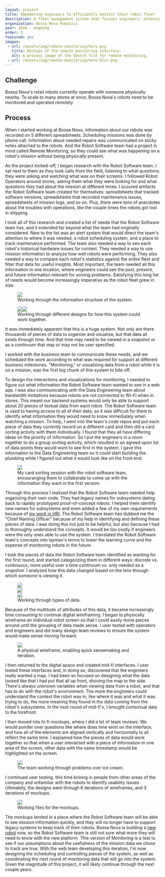 ```yaml
---
layout: project
title: Empowering engineers to efficiently monitor their robot fleet
description: A fleet management system that focuses engineers' attention on the robots that need it, while being flexible enough to diagnose robot-specific bugs and discover fleet-wide trends.
organization: Bossa Nova Robotics
year: 2016 - ongoing
order: 3
featured: yes
images: 
 - url: /assets/img/remote-monitoring/hero.png
   title: Mockups of the remote monitoring interface.
   alt: A process image of the Sketch file for remote monitoring.
 - url: /assets/img/remote-monitoring/hero-blur.png
---
```


## Challenge

Bossa Nova's retail robots currently operate with someone physically nearby. To scale to many stores at once, Bossa Nova's robots need to be monitored and operated remotely.

## Process

When I started working at Bossa Nova, information about our robots was recorded on 5 different spreadsheets. Scheduling missions was done by phone call. Information about needed repairs was communicated on sticky notes attached to the robots. And the Robot Software team had a project in mind called Remote Monitoring, so they could see what was happening on a robot's mission without being physically present. 

As the project kicked-off, I began research with the Robot Software team. I sat next to them as they took calls from the field, listening to what questions they were asking and watching what was on their screens. I followed Robot Operators around stores, asking them what they were looking for and what questions they had about the mission at different times. I scoured artifacts the Robot Software team created for themselves: spreadsheets that tracked software versions, spreadsheets that recorded maintenance issues, spreadsheets of mission logs, and so on. Plus, there were tons of anecdotes about the troubles with operations, like the couple times the robots got lost in shipping.

I took all of this research and created a list of needs that the Robot Software team has, and it extended far beyond what the team had originally considered. New to the list was an alert system that would direct the team's attention to where it was needed, a robot scheduling system, and a place to track maintenance performed. The team also needed a way to see each robot's historical hardware issues for context. They needed a way to use mission information to analyze how well robots were performing. They also needed a way to compare each robot's statistics against the entire fleet and filter that data for useful insights. Most important, the team needed all this information in one location, where engineers could see the past, present, and future information relevant for solving problems. Satisfying this long list of needs would become increasingly imperative as the robot fleet grew in size.

<figure><img class="image six columns" src="/assets/img/remote-monitoring/image-1.jpg"><figcaption class="image six columns">Working through the information structure of the system.</figcaption></figure>

<figure><img class="image ten columns" src="/assets/img/remote-monitoring/image-2.jpg"><img class="image ten columns" src="/assets/img/remote-monitoring/image-3.jpg"><figcaption>Working through different designs for how this system could work together.</figcaption></figure>

It was immediately apparent that this is a huge system. Not only are there thousands of pieces of data to organize and visualize, but that data all exists through time. And that time may need to be viewed in a snapshot or as a continuum that may or may not be user specified. 

I worked with the business team to communicate these needs, and we scheduled the work according to what was required for support at different business milestones. "Monitoring," or visualizing data from a robot while it is on a mission, was the first big chunk of this system to bite off.

To design the interactions and visualizations for monitoring, I needed to figure out what information the Robot Software team wanted to see in a web app. I was also communicating with the Data Engineering team about bandwidth limitations because robots are not connected to Wi-Fi when in stores. This meant our backend systems would only be able to support about 20 pieces of textual data from each robot. The Robot Software team is used to having access to all of their data, so it was difficult for them to identify what information they would need to know immediately when watching a mission. To help, I went into the team's code repos and put each piece of data they currently record on a different card and then did a card sorting activity with them individually. I found that they all have differing ideas on the priority of information. So I put the engineers in a room together to do a group sorting activity, which resulted in an agreed upon list of data points they would want to see first in the system. I gave this information to the Data Engineering team so it could start building the plumbing while I figured out what it would look like on the front end. 

<figure><img src="/assets/img/remote-monitoring/image-4.png"><figcaption>My card sorting session with the robot software team, encouranging them to collaborate to come up with the information they want in the first version.</figcaption></figure>

Through this process I realized that the Robot Software team needed help organizing their own code. They had legacy names for subsystems dating back to rapidly prototyped proof-of-concept robots. I helped them identify new names for subsystems and even added a few of my own requirements because of <a href="../projects/hri-communication.html"> my work in HRI</a>. The Robot Software team has dubbed me the "Chief Naming Officer" because of my help in identifying and defining these pieces of data. I was doing this not just to be helpful, but also because I had to thoroughly understand the concepts. It would be too costly if engineers were the only ones able to use the system. I translated the Robot Software team's concepts into layman's terms to lower the learning curve and the expense of monitoring robots in the future.

I took the pieces of data the Robot Software team identified as wanting for the first round, and started categorizing them in different ways: discrete vs. continuous, more useful over a time continuum vs. only needed as a snapshot. I analyzed how this data changed based on the lens through which someone is viewing it.

<figure><img class="image four columns" src="/assets/img/remote-monitoring/image-5.JPG"><div class="one column"></div><img class="image four columns" src="/assets/img/remote-monitoring/image-6.JPG"><div class="one column"></div><img class="image four columns" src="/assets/img/remote-monitoring/image-7.JPG"><figcaption>Working through types of data.</figcaption></figure>

Because of the multitude of attributes of this data, it became increasingly time consuming to continue digital wireframing. I began to physically wireframe an individual robot screen so that I could easily move pieces around until the grouping of data made sense. I user tested with operators and engineers and did many design team reviews to ensure the system would make sense moving forward. 

<figure><img src="/assets/img/remote-monitoring/image-8.png"><figcaption>A physical wireframe, enabling quick sensemaking and iteration.</figcaption></figure>

I then returned to the digital space and created mid-fi interfaces. I user tested these interfaces and, in doing so, discovered that the engineers really wanted a map. I had been so focused on designing what the data looked like that I had put that all up front, shoving the map to the side. There's always unknown variables when viewing data from a robot, and that has to do with the robot's environment. The more the engineers could understand the context the robot was in, like where it was and what it was trying to do, the more meaning they found in the data coming from the robot's subsystems. In the next round of mid-fi's, I brought contextual data to the forefront.

I then moved into hi-fi mockups, where I did a lot of team reviews. We would ponder over questions like where does time exist on the interface, and how all of the elements are aligned vertically and horizontally to all reflect the same time. I explained how the pieces of data would work together so that when a user interacted with a piece of information in one area of the screen, other data with the same timestamp would be highlighted on the screen. 

<figure><img class="image nine columns" src="/assets/img/remote-monitoring/image-9.JPG"><figcaption class="image nine columns">The team working through problems over ice cream.</figcaption></figure>

I continued user testing, this time brining in people from other areas of the company and unfamiliar with the robots to identify usability issues. Ultimately, the designs went through 6 iterations of wireframes, and 3 iterations of mockups.

<figure><img src="/assets/img/remote-monitoring/image-10.png"><figcaption>Working files for the mockups.</figcaption></figure>

The mockups landed in a place where the Robot Software team will be able to see mission information quickly, and they will no longer have to support legacy systems to keep track of their robots. Bossa Nova is building a <a href="../projects/hri-form.html">new robot</a> now, so the Robot Software team is still not sure what more they will need to know with the new platform. This version of Monitoring is a test to see if our assumptions about the usefulness of the mission data we chose to track are true. With the web team developing this iteration, I'm now designing the scheduling and controlling pieces of the system, as well as coordinating the next round of monitoring data that will go into the system. Given the magnitude of this project, it will likely continue through the next couple years.